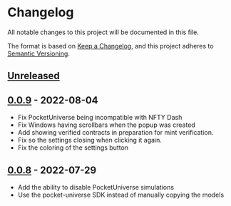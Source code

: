 # Changelog
All notable changes to this project will be documented in this file.

The format is based on [Keep a Changelog](https://keepachangelog.com/en/1.0.0/),
and this project adheres to [Semantic Versioning](https://semver.org/spec/v2.0.0.html).

## [Unreleased]

## [0.0.9] - 2022-08-04
* Fix PocketUniverse being incompatible with NFTY Dash
* Fix Windows having scrollbars when the popup was created
* Add showing verified contracts in preparation for mint verification.
* Fix so the settings closing when clicking it again.
* Fix the coloring of the settings button

## [0.0.8] - 2022-07-29
* Add the ability to disable PocketUniverse simulations
* Use the pocket-universe SDK instead of manually copying the models

[Unreleased]: https://github.com/jqphu/pocketuniverse/compare/v0.0.9...HEAD
[0.0.9]: https://github.com/jqphu/pocketuniverse/compare/v0.0.8...v0.0.9
[0.0.8]: https://github.com/jqphu/pocketuniverse/compare/v0.0.7...v0.0.8
